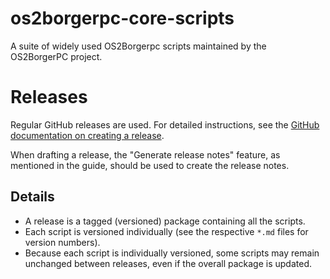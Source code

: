 # os2borgerpc-core-scripts
A suite of widely used OS2Borgerpc scripts maintained by the OS2BorgerPC project.

# Releases

Regular GitHub releases are used. For detailed instructions, see the [GitHub documentation on creating a release](https://docs.github.com/en/repositories/releasing-projects-on-github/managing-releases-in-a-repository#creating-a-release). 

When drafting a release, the "Generate release notes" feature, as mentioned in the guide, should be used to create the release notes.

## Details
- A release is a tagged (versioned) package containing all the scripts.
- Each script is versioned individually (see the respective `*.md` files for version numbers).
- Because each script is individually versioned, some scripts may remain unchanged between releases, even if the overall package is updated.